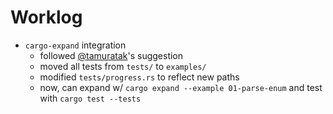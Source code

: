 # Worklog

- `cargo-expand` integration
  - followed [@tamuratak][gh-tamuratak]'s suggestion
  - moved all tests from `tests/` to `examples/`
  - modified `tests/progress.rs` to reflect new paths
  - now, can expand w/ `cargo expand --example 01-parse-enum` and test with `cargo test --tests`

[gh-tamuratak]: https://github.com/tamuratak
